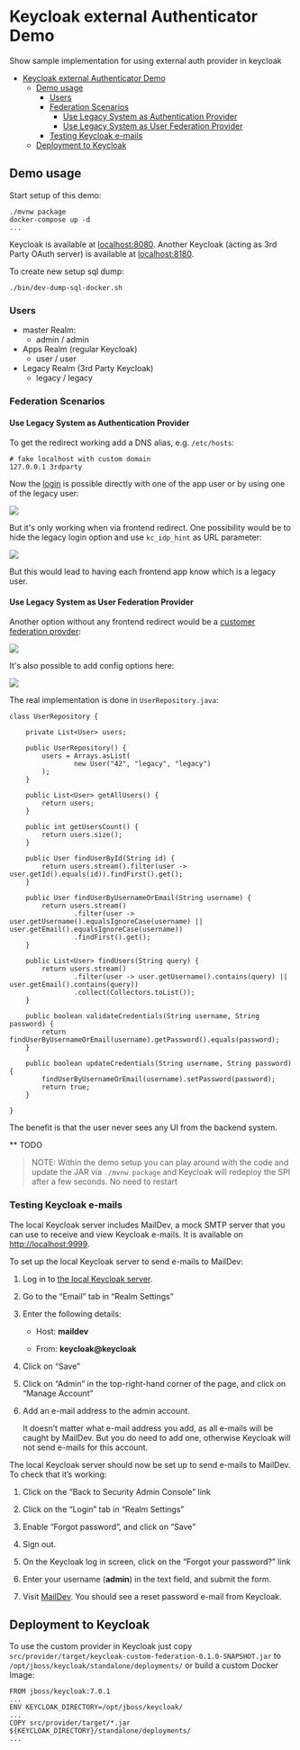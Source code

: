 # Keycloak external Authenticator Demo
Show sample implementation for using external auth provider in keycloak

- [Keycloak external Authenticator Demo](#keycloak-external-authenticator-demo)
  - [Demo usage](#demo-usage)
    - [Users](#users)
    - [Federation Scenarios](#federation-scenarios)
      - [Use Legacy System as Authentication Provider](#use-legacy-system-as-authentication-provider)
      - [Use Legacy System as User Federation Provider](#use-legacy-system-as-user-federation-provider)
    - [Testing Keycloak e-mails](#testing-keycloak-e-mails)
  - [Deployment to Keycloak](#deployment-to-keycloak)

## Demo usage

Start setup of this demo:
```
./mvnw package
docker-compose up -d
...
```


Keycloak is available at [localhost:8080](http://localhost:8080/). Another Keycloak (acting as 3rd Party OAuth server) is available at [localhost:8180](http://localhost:8180/).

To create new setup sql dump:
```
./bin/dev-dump-sql-docker.sh 
```

### Users

* master Realm:
  * admin / admin
* Apps Realm (regular Keycloak)
  * user / user
* Legacy Realm (3rd Party Keycloak)
  * legacy / legacy 

### Federation Scenarios

#### Use Legacy System as Authentication Provider

To get the redirect working add a DNS alias, e.g. `/etc/hosts`:

```
# fake localhost with custom domain
127.0.0.1 3rdparty
```

Now the [login](http://localhost:8080/auth/realms/apps/account) is possible directly with one of the app user or by using one of the legacy user:

![](docs/images/scenario1_legacy_as_oauth_provider.png)

But it's only working when via frontend redirect. One possibility would be to hide the legacy login option and use `kc_idp_hint` as URL parameter:

![](docs/images/scenario1_legacy_server_config.png)

But this would lead to having each frontend app know which is a legacy user.


#### Use Legacy System as User Federation Provider

Another option without any frontend redirect would be a [customer federation provder](https://www.keycloak.org/docs/latest/server_development/index.html#provider-interfaces):

![](docs/images/scenario2_federation_creation.png)

It's also possible to add config options here:

![](docs/images/scenario2_federation_config.png)


The real implementation is done in `UserRepository.java`:
```
class UserRepository {

    private List<User> users;

    public UserRepository() {
        users = Arrays.asList(
                new User("42", "legacy", "legacy")
        );
    }

    public List<User> getAllUsers() {
        return users;
    }

    public int getUsersCount() {
        return users.size();
    }

    public User findUserById(String id) {
        return users.stream().filter(user -> user.getId().equals(id)).findFirst().get();
    }

    public User findUserByUsernameOrEmail(String username) {
        return users.stream()
                .filter(user -> user.getUsername().equalsIgnoreCase(username) || user.getEmail().equalsIgnoreCase(username))
                .findFirst().get();
    }

    public List<User> findUsers(String query) {
        return users.stream()
                .filter(user -> user.getUsername().contains(query) || user.getEmail().contains(query))
                .collect(Collectors.toList());
    }

    public boolean validateCredentials(String username, String password) {
        return findUserByUsernameOrEmail(username).getPassword().equals(password);
    }

    public boolean updateCredentials(String username, String password) {
        findUserByUsernameOrEmail(username).setPassword(password);
        return true;
    }

}
```

The benefit is that the user never sees any UI from the backend system.

** TODO
>NOTE: Within the demo setup you can play around with the code and update the JAR via `./mvnw package` and Keycloak will redeploy the SPI after a few seconds. No need to restart 


### Testing Keycloak e-mails
The local Keycloak server includes MailDev, a mock SMTP server that you can use to receive and view Keycloak e-mails. It is available on <http://localhost:9999>.

To set up the local Keycloak server to send e-mails to MailDev:

1. Log in to [the local Keycloak server](http://localhost:8080).

2. Go to the “Email” tab in “Realm Settings”

3. Enter the following details:

    - Host: **maildev**

    - From: **keycloak@keycloak**

4. Click on “Save”

5. Click on “Admin” in the top-right-hand corner of the page, and click on “Manage Account”

6. Add an e-mail address to the admin account.

    It doesn’t matter what e-mail address you add, as all e-mails will be caught by MailDev. But you do need to add one, otherwise Keycloak will not send e-mails for this account.

The local Keycloak server should now be set up to send e-mails to MailDev. To check that it’s working:

1. Click on the “Back to Security Admin Console” link

2. Click on the “Login” tab in “Realm Settings”

3. Enable “Forgot password”, and click on “Save”

4. Sign out.

5. On the Keycloak log in screen, click on the “Forgot your password?” link

6. Enter your username (**admin**) in the text field, and submit the form.

7. Visit [MailDev](http://localhost:9999). You should see a reset password e-mail from Keycloak.


## Deployment to Keycloak

To use the custom provider in Keycloak just copy `src/provider/target/keycloak-custom-federation-0.1.0-SNAPSHOT.jar` to `/opt/jboss/keycloak/standalone/deployments/` or build a custom Docker Image:

```
FROM jboss/keycloak:7.0.1
...
ENV KEYCLOAK_DIRECTORY=/opt/jboss/keycloak/
...
COPY src/provider/target/*.jar ${KEYCLOAK_DIRECTORY}/standalone/deployments/
...
```